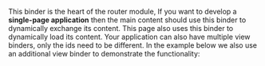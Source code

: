 This binder is the heart of the router module, If you want to develop a **single-page application** then the main content should use this binder to dynamically exchange its content. This page also uses this binder to dynamically load its content. Your application can also have multiple view binders, only the ids need to be different. In the example below we also use an additional view binder to demonstrate the functionality:

<rv-bind-content class="pt-3">
  <template>
    <rv-example-tabs class="pt-3" handle="view-binder">
      <template type="single-html-file">
        <div
          id="example-view"
          rv-view="{'containerSelector': '#example-view-container', 'datasetToModel': true, 'changeBrowserUrl': false}"
        >
          <div id="example-view-container">
            <p>
              This is the content of the element with the rv-view binder.
            </p>
            <button rv-route="{'url': '/pages/router-example-view-page', 'viewId': 'example-view'}" class="btn btn-danger m-3">Click to load a page</button>
          </div>
        </div>
      </template>
    </rv-example-tabs>
  </template>
</rv-bind-content>
